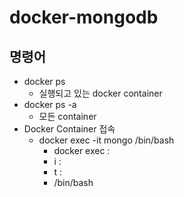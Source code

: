 # docker-mongodb
## 명령어
* docker ps
    * 실행되고 있는 docker container
* docker ps -a
    * 모든 container
* Docker Container 접속
    * docker exec -it mongo /bin/bash
        * docker exec : 
        * i : 
        * t : 
        * /bin/bash
    